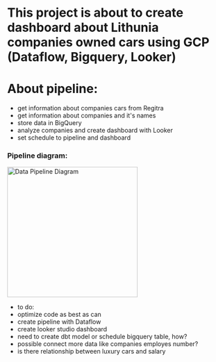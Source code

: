 # This project is about to create dashboard about Lithunia companies owned cars using GCP (Dataflow, Bigquery, Looker)

# About pipeline:
- get information about companies cars from Regitra
- get information about companies and it's names
- store data in BigQuery
- analyze companies and create dashboard with Looker
- set schedule to pipeline and dashboard


### Pipeline diagram:
<img src="./dataflow_pipeline/diagram/lt_statistics_pipeline.jpeg" alt="Data Pipeline Diagram" width="300">

- to do:
- optimize code as best as can
- create pipeline with Dataflow
- create looker studio dashboard
- need to create dbt model or schedule bigquery table, how?
- possible connect more data like companies employes number?
- is there relationship between luxury cars and salary
